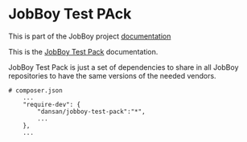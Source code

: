 # JobBoy Test PAck

This is part of the JobBoy project [documentation](../README.md)

This is the [JobBoy Test Pack](https://github.com/danielsan80/jobboy-test-pack) documentation.

JobBoy Test Pack is just a set of dependencies to share in all JobBoy repositories to have the same versions
of the needed vendors.

```
# composer.json
    ...
    "require-dev": {
        "dansan/jobboy-test-pack":"*",
        ...
    },
    ...
```